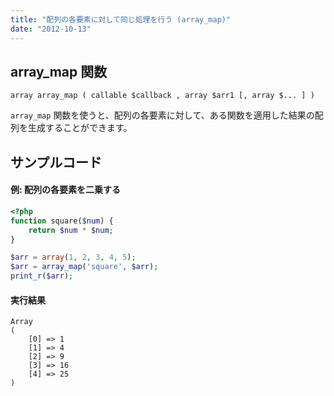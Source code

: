 ```yaml
---
title: "配列の各要素に対して同じ処理を行う (array_map)"
date: "2012-10-13"
---
```


array_map 関数
----

~~~
array array_map ( callable $callback , array $arr1 [, array $... ] )
~~~

`array_map` 関数を使うと、配列の各要素に対して、ある関数を適用した結果の配列を生成することができます。


サンプルコード
----

#### 例: 配列の各要素を二乗する

~~~ php
<?php
function square($num) {
    return $num * $num;
}

$arr = array(1, 2, 3, 4, 5);
$arr = array_map('square', $arr);
print_r($arr);
~~~

#### 実行結果

~~~
Array
(
    [0] => 1
    [1] => 4
    [2] => 9
    [3] => 16
    [4] => 25
)
~~~

